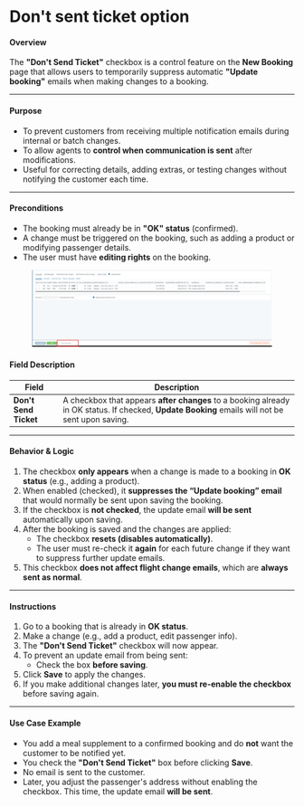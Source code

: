 # Don't sent ticket option

#### **Overview**

The **"Don't Send Ticket"** checkbox is a control feature on the **New Booking** page that allows users to temporarily suppress automatic **"Update booking"** emails when making changes to a booking.

***

#### **Purpose**

* To prevent customers from receiving multiple notification emails during internal or batch changes.
* To allow agents to **control when communication is sent** after modifications.
* Useful for correcting details, adding extras, or testing changes without notifying the customer each time.

***

#### **Preconditions**

* The booking must already be in **"OK" status** (confirmed).
* A change must be triggered on the booking, such as adding a product or modifying passenger details.
* The user must have **editing rights** on the booking.

<figure><img src="../../.gitbook/assets/image (2) (1) (1) (1) (1) (1) (1) (1) (1) (1) (1) (1) (1) (1) (1) (1) (1) (1) (1) (1) (1) (1) (1) (1) (1) (1) (1) (1) (1) (1) (1) (1) (1) (1) (1) (1) (1) (1) (1) (1) (1).png" alt=""><figcaption></figcaption></figure>

#### **Field Description**

| **Field**             | **Description**                                                                                                                                  |
| --------------------- | ------------------------------------------------------------------------------------------------------------------------------------------------ |
| **Don't Send Ticket** | A checkbox that appears **after changes** to a booking already in OK status. If checked, **Update Booking** emails will not be sent upon saving. |

***

#### **Behavior & Logic**

1. The checkbox **only appears** when a change is made to a booking in **OK status** (e.g., adding a product).
2. When enabled (checked), it **suppresses the “Update booking” email** that would normally be sent upon saving the booking.
3. If the checkbox is **not checked**, the update email **will be sent** automatically upon saving.
4. After the booking is saved and the changes are applied:
   * The checkbox **resets (disables automatically)**.
   * The user must re-check it **again** for each future change if they want to suppress further update emails.
5. This checkbox **does not affect flight change emails**, which are **always sent as normal**.

***

#### **Instructions**

1. Go to a booking that is already in **OK status**.
2. Make a change (e.g., add a product, edit passenger info).
3. The **"Don't Send Ticket"** checkbox will now appear.
4. To prevent an update email from being sent:
   * Check the box **before saving**.
5. Click **Save** to apply the changes.
6. If you make additional changes later, **you must re-enable the checkbox** before saving again.

***

#### **Use Case Example**

* You add a meal supplement to a confirmed booking and do **not** want the customer to be notified yet.
* You check the **"Don't Send Ticket"** box before clicking **Save**.
* No email is sent to the customer.
* Later, you adjust the passenger's address without enabling the checkbox. This time, the update email **will be sent**.
